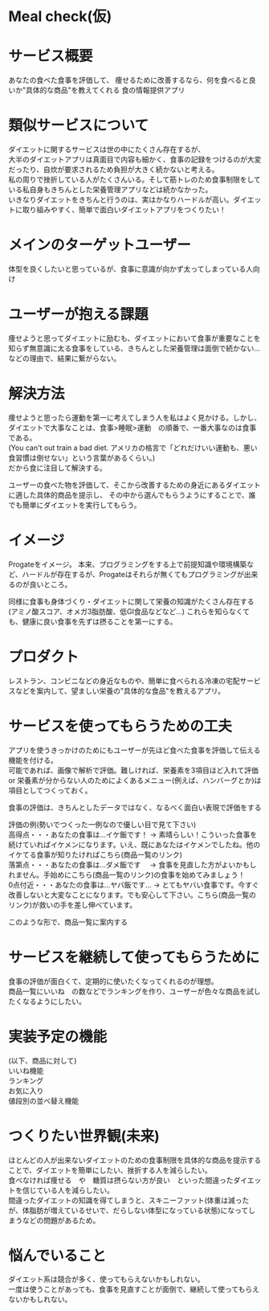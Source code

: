 # Meal check(仮)

# サービス概要
あなたの食べた食事を評価して、
痩せるために改善するなら、何を食べると良いか"具体的な商品"を教えてくれる
食の情報提供アプリ


# 類似サービスについて
ダイエットに関するサービスは世の中にたくさん存在するが、  
大半のダイエットアプリは真面目で内容も細かく、食事の記録をつけるのが大変だったり、自炊が要求されるため負担が大きく続かないと考える。  
私の周りで挫折している人がたくさんいる。そして筋トレのため食事制限をしている私自身もきちんとした栄養管理アプリなどは続かなかった。  
いきなりダイエットをきちんと行うのは、実はかなりハードルが高い。ダイエットに取り組みやすく、簡単で面白いダイエットアプリをつくりたい！  
  
  
# メインのターゲットユーザー
体型を良くしたいと思っているが、食事に意識が向かず太ってしまっている人向け


# ユーザーが抱える課題
痩せようと思ってダイエットに励むも、ダイエットにおいて食事が重要なことを知らず無意識に太る食事をしている、きちんとした栄養管理は面倒で続かない…などの理由で、結果に繋がらない。


# 解決方法
痩せようと思ったら運動を第一に考えてしまう人を私はよく見かける。しかし、ダイエットで大事なことは、食事>睡眠>運動　の順番で、一番大事なのは食事である。    
(You can't out train a bad diet. アメリカの格言で「どれだけいい運動も、悪い食習慣は倒せない」という言葉があるくらい。)  
だから食に注目して解決する。  

ユーザーの食べた物を評価して、そこから改善するための身近にあるダイエットに適した具体的商品を提示し、
その中から選んでもらうようにすることで、誰でも簡単にダイエットを実行してもらう。


# イメージ
Progateをイメージ。
本来、プログラミングをする上で前提知識や環境構築など、ハードルが存在するが、Progateはそれらが無くてもプログラミングが出来るのが良いところ。

同様に食事も身体づくり・ダイエットに関して栄養の知識がたくさん存在する
(アミノ酸スコア、オメガ3脂肪酸、低GI食品などなど…)
これらを知らなくても、健康に良い食事を先ずは摂ることを第一にする。


# プロダクト
レストラン、コンビニなどの身近なものや、簡単に食べられる冷凍の宅配サービスなどを案内して、望ましい栄養の"具体的な食品"を教えるアプリ。


# サービスを使ってもらうための工夫
アプリを使うきっかけのためにもユーザーが先ほど食べた食事を評価して伝える機能を付ける。  
可能であれば、画像で解析で評価。難しければ、栄養素を3項目ほど入れて評価 or 栄養素が分からない人のためによくあるメニュー(例えば、ハンバーグとか)は項目としてつくっておく。  
  
食事の評価は、きちんとしたデータではなく、なるべく面白い表現で評価をする  
  
評価の例(勢いでつくった一例なので優しい目で見て下さい)  
高得点・・・あなたの食事は…イケ飯です！ → 素晴らしい！こういった食事を続けていればイケメンになります。いえ、既にあなたはイケメンでしたね。他のイケてる食事が知りたければこちら(商品一覧のリンク)  
落第点・・・あなたの食事は…ダメ飯です 　→ 食事を見直した方がよいかもしれません。手始めにこちら(商品一覧のリンク)の食事を始めてみましょう！  
0点付近・・・あなたの食事は…ヤバ飯です… → とてもヤバい食事です。今すぐ改善しないと大変なことになります。でも安心して下さい。こちら(商品一覧のリンク)が救いの手を差し伸べています。  
  
このような形で、商品一覧に案内する  


# サービスを継続して使ってもらうために
食事の評価が面白くて、定期的に使いたくなってくれるのが理想。  
商品一覧にいいね　の数などでランキングを作り、ユーザーが色々な商品を試したくなるようにしたい。  


# 実装予定の機能
(以下、商品に対して)  
いいね機能  
ランキング  
お気に入り  
値段別の並べ替え機能  


# つくりたい世界観(未来)
ほとんどの人が出来ないダイエットのための食事制限を具体的な商品を提示することで、ダイエットを簡単にしたい、挫折する人を減らしたい。  
食べなければ痩せる　や　糖質は摂らない方が良い　といった間違ったダイエットを信じている人を減らしたい。  
間違ったダイエットの知識を得てしまうと、スキニーファット(体重は減ったが、体脂肪が増えているせいで、だらしない体型になっている状態)になってしまうなどの問題があるため。  

# 悩んでいること
ダイエット系は競合が多く、使ってもらえないかもしれない。  
一度は使うことがあっても、食事を見直すことが面倒で、継続して使ってもらえないかもしれない。  
